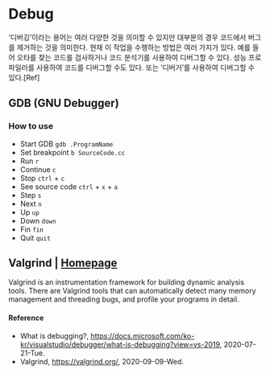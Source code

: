 # Debug
‘디버깅’이라는 용어는 여러 다양한 것을 의미할 수 있지만 대부분의 경우 코드에서 버그를 제거하는 것을 의미한다. 현재 이 작업을 수행하는 방법은 여러 가지가 있다. 예를 들어 오타를 찾는 코드를 검사하거나 코드 분석기를 사용하여 디버그할 수 있다. 성능 프로파일러를 사용하여 코드를 디버그할 수도 있다. 또는 ‘디버거’를 사용하여 디버그할 수 있다.[Ref]

## GDB (GNU Debugger)

### How to use
- Start GDB `gdb .ProgramName`
- Set breakpoint `b SourceCode.cc`
- Run `r`
- Continue `c`
- Stop `ctrl` + `c`
- See source code `ctrl` + `x` + `a`
- Step `s`
- Next `n`
- Up `up`
- Down `down`
- Fin `fin`
- Quit `quit`

## Valgrind | [Homepage](https://valgrind.org/)
Valgrind is an instrumentation framework for building dynamic analysis tools. There are Valgrind tools that can automatically detect many memory management and threading bugs, and profile your programs in detail.

#### Reference
- What is debugging?, https://docs.microsoft.com/ko-kr/visualstudio/debugger/what-is-debugging?view=vs-2019, 2020-07-21-Tue.
- Valgrind, https://valgrind.org/, 2020-09-09-Wed.
